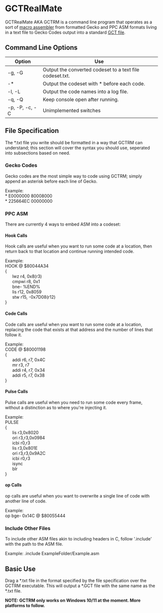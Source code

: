 # GCTRealMate
GCTRealMate AKA GCTRM is a command line program that operates as a sort of [macro assembler](https://en.wikipedia.org/wiki/Assembly_language#Assembler) from formatted Gecko and PPC ASM formats living in a text file to Gecko Codes output into a standard [GCT file](https://mariokartwii.com/showthread.php?tid=37).

## Command Line Options
| Option         |     Use                                                  |
| -------------- | -------------------------------------------------------- |
| -g, -G         | Output the converted codeset to a text file codeset.txt. |
| -*             | Output the codeset with * before each code.              |
| -l, -L         | Output the code names into a log file.                   |
| -q, -Q         | Keep console open after running.                         |
| -p, -P, -c, -C | Unimplemented switches                                   |

## File Specification
The \*.txt file you write should be formatted in a way that GCTRM can understand; this section will cover the syntax you should use, seperated into subsections based on need.

### Gecko Codes
Gecko codes are the most simple way to code using GCTRM; simply append an asterisk before each line of Gecko.  
  
Example:  
\* E0000000 80008000  
\* 225664EC 00000000  

### PPC ASM
There are currently 4 ways to embed ASM into a codeset:

#### Hook Calls
Hook calls are useful when you want to run some code at a location, then return back to that location and continue running intended code.  
  
Example:  
HOOK @ $80044A34  
{  
&nbsp;&nbsp;&nbsp;&nbsp;&nbsp;&nbsp;lwz r4, 0x8(r3)  
&nbsp;&nbsp;&nbsp;&nbsp;&nbsp;&nbsp;cmpwi r8, 0x1  
&nbsp;&nbsp;&nbsp;&nbsp;&nbsp;&nbsp;bne- %END%  
&nbsp;&nbsp;&nbsp;&nbsp;&nbsp;&nbsp;lis r12, 0x8059  
&nbsp;&nbsp;&nbsp;&nbsp;&nbsp;&nbsp;stw r15, -0x7D08(r12)  
}
#### Code Calls
Code calls are useful when you want to run some code at a location, replacing the code that exists at that address and the number of lines that follow it.
  
Example:  
CODE @ $80001198  
{  
&nbsp;&nbsp;&nbsp;&nbsp;&nbsp;&nbsp;addi r6, r7, 0x4C  
&nbsp;&nbsp;&nbsp;&nbsp;&nbsp;&nbsp;mr r3, r7  
&nbsp;&nbsp;&nbsp;&nbsp;&nbsp;&nbsp;addi r4, r7, 0x34  
&nbsp;&nbsp;&nbsp;&nbsp;&nbsp;&nbsp;addi r5, r7, 0x38  
}
#### Pulse Calls
Pulse calls are useful when you need to run some code every frame, without a distinction as to where you're injecting it.
  
Example:  
PULSE  
{  
&nbsp;&nbsp;&nbsp;&nbsp;&nbsp;&nbsp;lis r3,0x8020  
&nbsp;&nbsp;&nbsp;&nbsp;&nbsp;&nbsp;ori r3,r3,0x0984  
&nbsp;&nbsp;&nbsp;&nbsp;&nbsp;&nbsp;icbi r0,r3  
&nbsp;&nbsp;&nbsp;&nbsp;&nbsp;&nbsp;lis r3,0x801E  
&nbsp;&nbsp;&nbsp;&nbsp;&nbsp;&nbsp;ori r3,r3,0x9A2C  
&nbsp;&nbsp;&nbsp;&nbsp;&nbsp;&nbsp;icbi r0,r3  
&nbsp;&nbsp;&nbsp;&nbsp;&nbsp;&nbsp;isync  
&nbsp;&nbsp;&nbsp;&nbsp;&nbsp;&nbsp;blr  
}
#### op Calls
op calls are useful when you want to overwrite a single line of code with another line of code.  
  
Example:  
op bge- 0x14C 	@ $80055444
### Include Other Files
To include other ASM files akin to including headers in C, follow \'.include\' with the path to the ASM file.
  
Example:
.include ExampleFolder/Example.asm

## Basic Use
Drag a \*.txt file in the format specified by the file specification over the GCTRM executable. This will output a \*.GCT file with the same name as the \*.txt file.
  
**NOTE: GCTRM only works on Windows 10/11 at the moment. More platforms to follow.**
